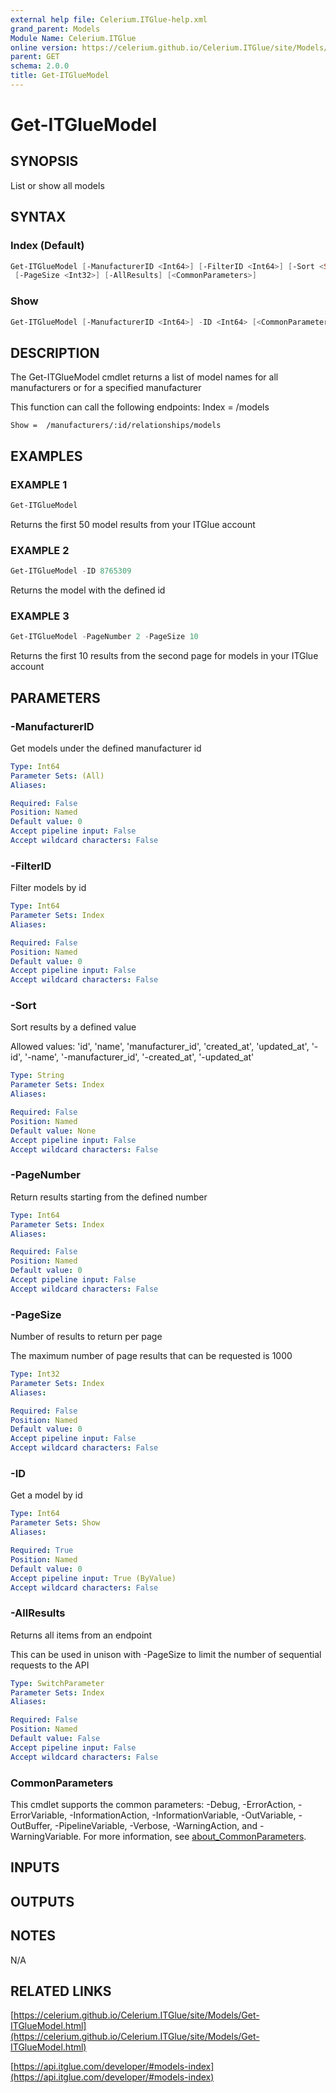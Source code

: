 ```yaml
---
external help file: Celerium.ITGlue-help.xml
grand_parent: Models
Module Name: Celerium.ITGlue
online version: https://celerium.github.io/Celerium.ITGlue/site/Models/Get-ITGlueModel.html
parent: GET
schema: 2.0.0
title: Get-ITGlueModel
---
```


# Get-ITGlueModel

## SYNOPSIS
List or show all models

## SYNTAX

### Index (Default)
```powershell
Get-ITGlueModel [-ManufacturerID <Int64>] [-FilterID <Int64>] [-Sort <String>] [-PageNumber <Int64>]
 [-PageSize <Int32>] [-AllResults] [<CommonParameters>]
```

### Show
```powershell
Get-ITGlueModel [-ManufacturerID <Int64>] -ID <Int64> [<CommonParameters>]
```

## DESCRIPTION
The Get-ITGlueModel cmdlet returns a list of model names for all
manufacturers or for a specified manufacturer

This function can call the following endpoints:
    Index = /models

    Show =  /manufacturers/:id/relationships/models

## EXAMPLES

### EXAMPLE 1
```powershell
Get-ITGlueModel
```

Returns the first 50 model results from your ITGlue account

### EXAMPLE 2
```powershell
Get-ITGlueModel -ID 8765309
```

Returns the model with the defined id

### EXAMPLE 3
```powershell
Get-ITGlueModel -PageNumber 2 -PageSize 10
```

Returns the first 10 results from the second page for models
in your ITGlue account

## PARAMETERS

### -ManufacturerID
Get models under the defined manufacturer id

```yaml
Type: Int64
Parameter Sets: (All)
Aliases:

Required: False
Position: Named
Default value: 0
Accept pipeline input: False
Accept wildcard characters: False
```

### -FilterID
Filter models by id

```yaml
Type: Int64
Parameter Sets: Index
Aliases:

Required: False
Position: Named
Default value: 0
Accept pipeline input: False
Accept wildcard characters: False
```

### -Sort
Sort results by a defined value

Allowed values:
'id', 'name', 'manufacturer_id', 'created_at', 'updated_at',
'-id', '-name', '-manufacturer_id', '-created_at', '-updated_at'

```yaml
Type: String
Parameter Sets: Index
Aliases:

Required: False
Position: Named
Default value: None
Accept pipeline input: False
Accept wildcard characters: False
```

### -PageNumber
Return results starting from the defined number

```yaml
Type: Int64
Parameter Sets: Index
Aliases:

Required: False
Position: Named
Default value: 0
Accept pipeline input: False
Accept wildcard characters: False
```

### -PageSize
Number of results to return per page

The maximum number of page results that can be
requested is 1000

```yaml
Type: Int32
Parameter Sets: Index
Aliases:

Required: False
Position: Named
Default value: 0
Accept pipeline input: False
Accept wildcard characters: False
```

### -ID
Get a model by id

```yaml
Type: Int64
Parameter Sets: Show
Aliases:

Required: True
Position: Named
Default value: 0
Accept pipeline input: True (ByValue)
Accept wildcard characters: False
```

### -AllResults
Returns all items from an endpoint

This can be used in unison with -PageSize to limit the number of
sequential requests to the API

```yaml
Type: SwitchParameter
Parameter Sets: Index
Aliases:

Required: False
Position: Named
Default value: False
Accept pipeline input: False
Accept wildcard characters: False
```

### CommonParameters
This cmdlet supports the common parameters: -Debug, -ErrorAction, -ErrorVariable, -InformationAction, -InformationVariable, -OutVariable, -OutBuffer, -PipelineVariable, -Verbose, -WarningAction, and -WarningVariable. For more information, see [about_CommonParameters](http://go.microsoft.com/fwlink/?LinkID=113216).

## INPUTS

## OUTPUTS

## NOTES
N/A

## RELATED LINKS

[https://celerium.github.io/Celerium.ITGlue/site/Models/Get-ITGlueModel.html](https://celerium.github.io/Celerium.ITGlue/site/Models/Get-ITGlueModel.html)

[https://api.itglue.com/developer/#models-index](https://api.itglue.com/developer/#models-index)

